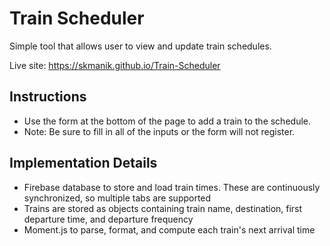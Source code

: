 # Train Scheduler

Simple tool that allows user to view and update train schedules.

Live site: https://skmanik.github.io/Train-Scheduler

## Instructions
* Use the form at the bottom of the page to add a train to the schedule.
* Note: Be sure to fill in all of the inputs or the form will not register.

## Implementation Details

* Firebase database to store and load train times. These are continuously synchronized, so multiple tabs are supported
* Trains are stored as objects containing train name, destination, first departure time, and departure frequency
* Moment.js to parse, format, and compute each train's next arrival time
